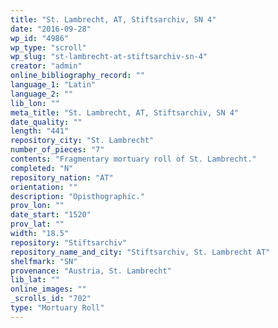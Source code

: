 ```yaml
---
title: "St. Lambrecht, AT, Stiftsarchiv, SN 4"
date: "2016-09-28"
wp_id: "4986"
wp_type: "scroll"
wp_slug: "st-lambrecht-at-stiftsarchiv-sn-4"
creator: "admin"
online_bibliography_record: ""
language_1: "Latin"
language_2: ""
lib_lon: ""
meta_title: "St. Lambrecht, AT, Stiftsarchiv, SN 4"
date_quality: ""
length: "441"
repository_city: "St. Lambrecht"
number_of_pieces: "7"
contents: "Fragmentary mortuary roll of St. Lambrecht."
completed: "N"
repository_nation: "AT"
orientation: ""
description: "Opisthographic."
prov_lon: ""
date_start: "1520"
prov_lat: ""
width: "18.5"
repository: "Stiftsarchiv"
repository_name_and_city: "Stiftsarchiv, St. Lambrecht AT"
shelfmark: "SN"
provenance: "Austria, St. Lambrecht"
lib_lat: ""
online_images: ""
_scrolls_id: "702"
type: "Mortuary Roll"
---
```



